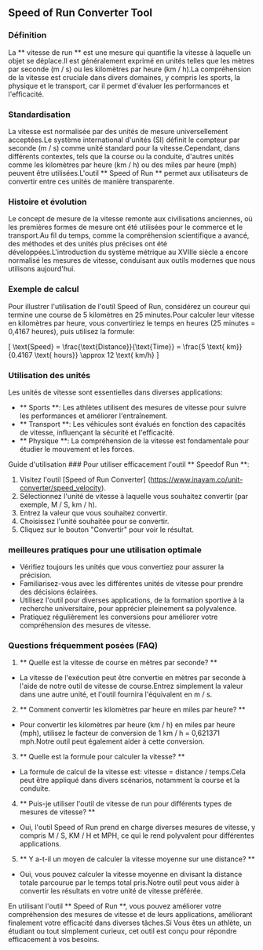 ## Speed ​​of Run Converter Tool

### Définition
La ** vitesse de run ** est une mesure qui quantifie la vitesse à laquelle un objet se déplace.Il est généralement exprimé en unités telles que les mètres par seconde (m / s) ou les kilomètres par heure (km / h).La compréhension de la vitesse est cruciale dans divers domaines, y compris les sports, la physique et le transport, car il permet d'évaluer les performances et l'efficacité.

### Standardisation
La vitesse est normalisée par des unités de mesure universellement acceptées.Le système international d'unités (SI) définit le compteur par seconde (m / s) comme unité standard pour la vitesse.Cependant, dans différents contextes, tels que la course ou la conduite, d'autres unités comme les kilomètres par heure (km / h) ou des miles par heure (mph) peuvent être utilisées.L'outil ** Speed ​​of Run ** permet aux utilisateurs de convertir entre ces unités de manière transparente.

### Histoire et évolution
Le concept de mesure de la vitesse remonte aux civilisations anciennes, où les premières formes de mesure ont été utilisées pour le commerce et le transport.Au fil du temps, comme la compréhension scientifique a avancé, des méthodes et des unités plus précises ont été développées.L'introduction du système métrique au XVIIIe siècle a encore normalisé les mesures de vitesse, conduisant aux outils modernes que nous utilisons aujourd'hui.

### Exemple de calcul
Pour illustrer l'utilisation de l'outil Speed ​​of Run, considérez un coureur qui termine une course de 5 kilomètres en 25 minutes.Pour calculer leur vitesse en kilomètres par heure, vous convertiriez le temps en heures (25 minutes = 0,4167 heures), puis utilisez la formule:

\[ \text{Speed} = \frac{\text{Distance}}{\text{Time}} = \frac{5 \text{ km}}{0.4167 \text{ hours}} \approx 12 \text{ km/h} \]

### Utilisation des unités
Les unités de vitesse sont essentielles dans diverses applications:
- ** Sports **: Les athlètes utilisent des mesures de vitesse pour suivre les performances et améliorer l'entraînement.
- ** Transport **: Les véhicules sont évalués en fonction des capacités de vitesse, influençant la sécurité et l'efficacité.
- ** Physique **: La compréhension de la vitesse est fondamentale pour étudier le mouvement et les forces.

Guide d'utilisation ###
Pour utiliser efficacement l'outil ** Speed ​​of Run **:
1. Visitez l'outil [Speed ​​of Run Converter] (https://www.inayam.co/unit-converter/speed_velocity).
2. Sélectionnez l'unité de vitesse à laquelle vous souhaitez convertir (par exemple, M / S, km / h).
3. Entrez la valeur que vous souhaitez convertir.
4. Choisissez l'unité souhaitée pour se convertir.
5. Cliquez sur le bouton "Convertir" pour voir le résultat.

### meilleures pratiques pour une utilisation optimale
- Vérifiez toujours les unités que vous convertiez pour assurer la précision.
- Familiarisez-vous avec les différentes unités de vitesse pour prendre des décisions éclairées.
- Utilisez l'outil pour diverses applications, de la formation sportive à la recherche universitaire, pour apprécier pleinement sa polyvalence.
- Pratiquez régulièrement les conversions pour améliorer votre compréhension des mesures de vitesse.

### Questions fréquemment posées (FAQ)

1. ** Quelle est la vitesse de course en mètres par seconde? **
- La vitesse de l'exécution peut être convertie en mètres par seconde à l'aide de notre outil de vitesse de course.Entrez simplement la valeur dans une autre unité, et l'outil fournira l'équivalent en m / s.

2. ** Comment convertir les kilomètres par heure en miles par heure? **
- Pour convertir les kilomètres par heure (km / h) en miles par heure (mph), utilisez le facteur de conversion de 1 km / h = 0,621371 mph.Notre outil peut également aider à cette conversion.

3. ** Quelle est la formule pour calculer la vitesse? **
- La formule de calcul de la vitesse est: vitesse = distance / temps.Cela peut être appliqué dans divers scénarios, notamment la course et la conduite.

4. ** Puis-je utiliser l'outil de vitesse de run pour différents types de mesures de vitesse? **
- Oui, l'outil Speed ​​of Run prend en charge diverses mesures de vitesse, y compris M / S, KM / H et MPH, ce qui le rend polyvalent pour différentes applications.

5. ** Y a-t-il un moyen de calculer la vitesse moyenne sur une distance? **
- Oui, vous pouvez calculer la vitesse moyenne en divisant la distance totale parcourue par le temps total pris.Notre outil peut vous aider à convertir les résultats en votre unité de vitesse préférée.

En utilisant l'outil ** Speed ​​of Run **, vous pouvez améliorer votre compréhension des mesures de vitesse et de leurs applications, améliorant finalement votre efficacité dans diverses tâches.Si Vous êtes un athlète, un étudiant ou tout simplement curieux, cet outil est conçu pour répondre efficacement à vos besoins.